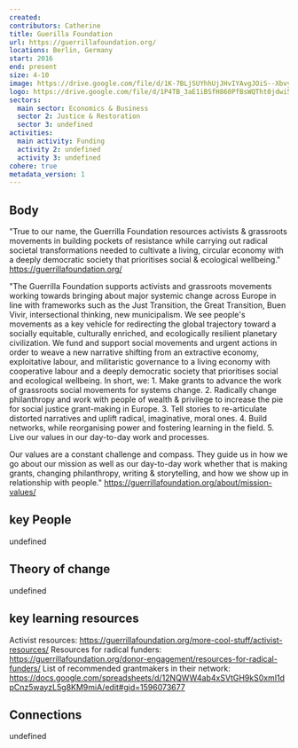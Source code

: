 ```yaml
---
created:
contributors: Catherine
title: Guerilla Foundation
url: https://guerrillafoundation.org/
locations: Berlin, Germany
start: 2016
end: present
size: 4-10
image: https://drive.google.com/file/d/1K-7BLjSUYhhUjJHvIYAvgJOiS--XbvyM/view?usp=drive_link
logo: https://drive.google.com/file/d/1P4TB_3aE1iBSfH860PfBsWQTht0jdwi5/view?usp=drive_link
sectors:
  main sector: Economics & Business
  sector 2: Justice & Restoration
  sector 3: undefined
activities: 
  main activity: Funding
  activity 2: undefined
  activity 3: undefined
cohere: true
metadata_version: 1
---
```



## Body

"True to our name, the Guerrilla Foundation resources activists & grassroots movements in building pockets of resistance while carrying out radical societal transformations needed to cultivate a living, circular economy with a deeply democratic society that prioritises social & ecological wellbeing."
https://guerrillafoundation.org/

"The Guerrilla Foundation supports activists and grassroots movements working towards bringing about major systemic change across Europe in line with frameworks such as the Just Transition, the Great Transition, Buen Vivir, intersectional thinking, new municipalism. We see people's movements as a key vehicle for redirecting the global trajectory toward a socially equitable, culturally enriched, and ecologically resilient planetary civilization. We fund and support social movements and urgent actions in order to weave a new narrative shifting from an extractive economy, exploitative labour, and militaristic governance to a living economy with cooperative labour and a deeply democratic society that prioritises social and ecological wellbeing.   In short, we: 1. Make grants to advance the work of grassroots social movements for systems change. 2. Radically change philanthropy and work with people of wealth & privilege to increase the pie for social justice grant-making in Europe. 3. Tell stories to re-articulate distorted narratives and uplift radical, imaginative, moral ones. 4. Build networks, while reorganising power and fostering learning in the field. 5. Live our values in our day-to-day work and processes.

Our values are a constant challenge and compass. They guide us in how we go about our mission as well as our day-to-day work whether that is making grants, changing philanthropy, writing & storytelling, and how we show up in relationship with people."
https://guerrillafoundation.org/about/mission-values/ 

## key People

undefined

## Theory of change

undefined

## key learning resources

Activist resources: https://guerrillafoundation.org/more-cool-stuff/activist-resources/
Resources for radical funders: https://guerrillafoundation.org/donor-engagement/resources-for-radical-funders/
List of recommended grantmakers in their network: https://docs.google.com/spreadsheets/d/12NQWW4ab4xSVtGH9kS0xmI1dpCnz5wayzL5g8KM9miA/edit#gid=1596073677

## Connections

undefined



